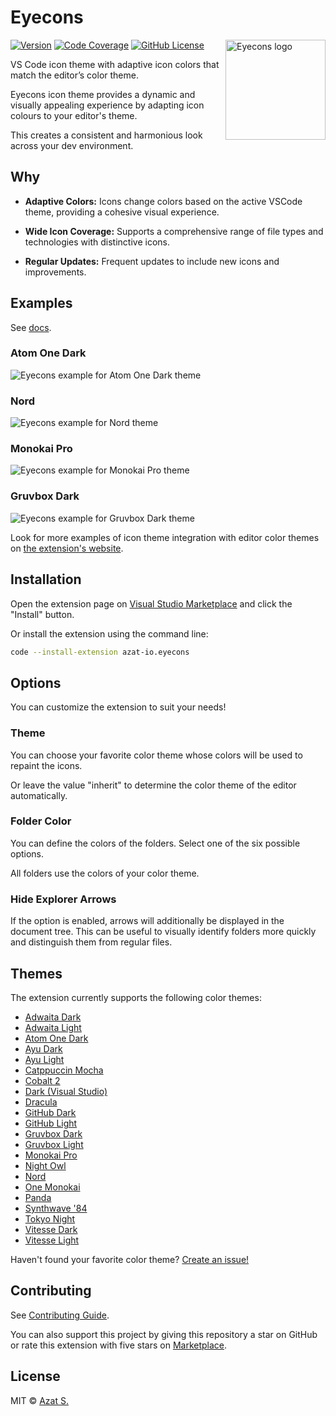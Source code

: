 # Eyecons

<img
  src="https://raw.githubusercontent.com/azat-io/eyecons/main/assets/logo.png"
  alt="Eyecons logo"
  align="right"
  height="160"
  width="160"
/>

[![Version](https://img.shields.io/visual-studio-marketplace/v/azat-io.eyecons?color=07af62&labelColor=151B23)](https://marketplace.visualstudio.com/items?itemName=azat-io.eyecons)
[![Code Coverage](https://img.shields.io/codecov/c/github/azat-io/eyecons.svg?color=07af62&labelColor=151B23)](https://npmjs.com/package/eyecons)
[![GitHub License](https://img.shields.io/badge/license-MIT-232428.svg?color=07af62&labelColor=151B23)](https://github.com/azat-io/eslint-plugin-perfectionist/blob/main/license)

VS Code icon theme with adaptive icon colors that match the editor’s color theme.

Eyecons icon theme provides a dynamic and visually appealing experience by adapting icon colours to your editor's theme.

This creates a consistent and harmonious look across your dev environment.

## Why

- **Adaptive Colors:** Icons change colors based on the active VSCode theme, providing a cohesive visual experience.

- **Wide Icon Coverage:** Supports a comprehensive range of file types and technologies with distinctive icons.

- **Regular Updates:** Frequent updates to include new icons and improvements.

## Examples

See [docs](https://eyecons.dev).

### Atom One Dark

![Eyecons example for Atom One Dark theme](https://raw.githubusercontent.com/azat-io/eyecons/main/assets/atom-one-dark.webp)

### Nord

![Eyecons example for Nord theme](https://raw.githubusercontent.com/azat-io/eyecons/main/assets/nord.webp)

### Monokai Pro

![Eyecons example for Monokai Pro theme](https://raw.githubusercontent.com/azat-io/eyecons/main/assets/monokai-pro.webp)

### Gruvbox Dark

![Eyecons example for Gruvbox Dark theme](https://raw.githubusercontent.com/azat-io/eyecons/main/assets/gruvbox-dark.webp)

Look for more examples of icon theme integration with editor color themes on [the extension's website](https://eyecons.dev).

## Installation

Open the extension page on [Visual Studio Marketplace](https://marketplace.visualstudio.com/items?itemName=azat-io.eyecons) and click the "Install" button.

Or install the extension using the command line:

```sh
code --install-extension azat-io.eyecons
```

## Options

You can customize the extension to suit your needs!

### Theme

You can choose your favorite color theme whose colors will be used to repaint the icons.

Or leave the value "inherit" to determine the color theme of the editor automatically.

### Folder Color

You can define the colors of the folders. Select one of the six possible options.

All folders use the colors of your color theme.

### Hide Explorer Arrows

If the option is enabled, arrows will additionally be displayed in the document tree. This can be useful to visually identify folders more quickly and distinguish them from regular files.

## Themes

The extension currently supports the following color themes:

- [Adwaita Dark](https://github.com/piousdeer/vscode-adwaita)
- [Adwaita Light](https://github.com/piousdeer/vscode-adwaita)
- [Atom One Dark](https://github.com/akamud/vscode-theme-onedark)
- [Ayu Dark](https://github.com/ayu-theme/vscode-ayu)
- [Ayu Light](https://github.com/ayu-theme/vscode-ayu)
- [Catppuccin Mocha](https://github.com/catppuccin/vscode)
- [Cobalt 2](https://github.com/wesbos/cobalt2-vscode)
- [Dark (Visual Studio)](https://github.com/microsoft/vscode)
- [Dracula](https://github.com/dracula/visual-studio-code)
- [GitHub Dark](https://github.com/primer/github-vscode-theme)
- [GitHub Light](https://github.com/primer/github-vscode-theme)
- [Gruvbox Dark](https://github.com/jdinhify/vscode-theme-gruvbox)
- [Gruvbox Light](https://github.com/jdinhify/vscode-theme-gruvbox)
- [Monokai Pro](https://github.com/Monokai/monokai-pro-vscode)
- [Night Owl](https://github.com/sdras/night-owl-vscode-theme)
- [Nord](https://github.com/nordtheme/visual-studio-code)
- [One Monokai](https://github.com/azemoh/vscode-one-monokai)
- [Panda](https://github.com/tinkertrain/panda-syntax-vscode)
- [Synthwave '84](https://github.com/robb0wen/synthwave-vscode)
- [Tokyo Night](https://github.com/tokyo-night/tokyo-night-vscode-theme)
- [Vitesse Dark](https://github.com/antfu/vscode-theme-vitesse)
- [Vitesse Light](https://github.com/antfu/vscode-theme-vitesse)

Haven't found your favorite color theme? [Create an issue!](https://github.com/azat-io/eyecons/issues/new?assignees=&labels=feature&projects=&template=theme-request.yml&title=Theme+Request%3A+%28fill+in%29)

## Contributing

See [Contributing Guide](https://github.com/azat-io/eyecons/blob/main/contributing.md).

You can also support this project by giving this repository a star on GitHub or rate this extension with five stars on [Marketplace](https://marketplace.visualstudio.com/items?itemName=azat-io.eyecons).

## License

MIT &copy; [Azat S.](https://azat.io)
